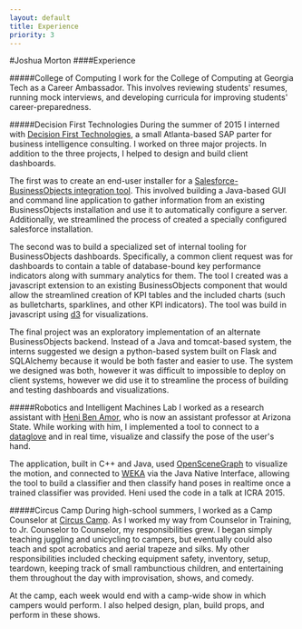 ```yaml
---
layout: default
title: Experience
priority: 3
---
```


#Joshua Morton
####Experience

#####College of Computing
I work for the College of Computing at Georgia Tech as a Career Ambassador. This involves reviewing students' resumes, running mock interviews, and developing curricula for improving students' career-preparedness.

#####Decision First Technologies
During the summer of 2015 I interned with [Decision First Technologies](http://www.decisionfirst.com/), a small Atlanta-based SAP parter for business intelligence consulting. I worked on three major projects. In addition to the three projects, I helped to design and build client dashboards.

The first was to create an end-user installer for a [Salesforce-BusinessObjects integration tool](http://www.decisionfirst.com/offerings/salesforce-connect-for-sap-analytics/). This involved building a Java-based GUI and command line application to gather information from an existing BusinessObjects installation and use it to automatically configure a server. Additionally, we streamlined the process of created a specially configured salesforce installation.

The second was to build a specialized set of internal tooling for BusinessObjects dashboards. Specifically, a common client request was for dashboards to contain a table of database-bound key performance indicators along with summary analytics for them. The tool I created was a javascript extension to an existing BusinessObjects component that would allow the streamlined creation of KPI tables and the included charts (such as bulletcharts, sparklines, and other KPI indicators). The tool was build in javascript using [d3](http://d3js.org/) for visualizations.

The final project was an exploratory implementation of an alternate BusinessObjects backend. Instead of a Java and tomcat-based system, the interns suggested we design a python-based system built on Flask and SQLAlchemy because it would be both faster and easier to use. The system we designed was both, however it was difficult to impossible to deploy on client systems, however we did use it to streamline the process of building and testing dashboards and visualizations.

#####Robotics and Intelligent Machines Lab
I worked as a research assistant with [Heni Ben Amor](http://henibenamor.weebly.com/), who is now an assistant professor at Arizona State. While working with him, I implemented a tool to connect to a [dataglove](https://en.wikipedia.org/wiki/Wired_glove) and in real time, visualize and classify the pose of the user's hand.

The application, built in C++ and Java, used [OpenSceneGraph](http://www.openscenegraph.org/) to visualize the motion, and connected to [WEKA](https://weka.wikispaces.com/) via the Java Native Interface, allowing the tool to build a classifier and then classify hand poses in realtime once a trained classifier was provided. Heni used the code in a talk at ICRA 2015.

#####Circus Camp
During high-school summers, I worked as a Camp Counselor at [Circus Camp](http://www.circuscamp.org/). As I worked my way from Counselor in Training, to Jr. Counselor to Counselor, my responsibilities grew. I began simply teaching juggling and unicycling to campers, but eventually could also teach and spot acrobatics and aerial trapeze and silks. My other responsibilities included checking equipment safety, inventory, setup, teardown, keeping track of small rambunctious children, and entertaining them throughout the day with improvisation, shows, and comedy.

At the camp, each week would end with a camp-wide show in which campers would perform. I also helped design, plan, build props, and perform in these shows.